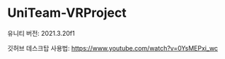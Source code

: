 # UniTeam-VRProject

유니티 버전: 2021.3.20f1

깃허브 데스크탑 사용법: https://www.youtube.com/watch?v=0YsMEPxi_wc

